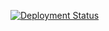 [![Deployment Status](https://travis-ci.org/reustonium/2headedsquirrel.com.svg?branch=master)](https://travis-ci.org/reustonium/2headedsquirrel.com)